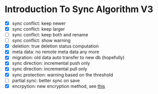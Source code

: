 # Introduction To Sync Algorithm V3

- [x] sync conflict: keep newer
- [x] sync conflict: keep larger
- [ ] sync conflict: keep both and rename
- [ ] sync conflict: show warning
- [x] deletion: true deletion status computation
- [x] meta data: no remote meta data any more
- [x] migration: old data auto transfer to new db (hopefully)
- [x] sync direction: incremental push only
- [x] sync direction: incremental pull only
- [x] sync protection: warning based on the threshold
- [ ] partial sync: better sync on save
- [x] encrpytion: new encryption method, see [this](../../encryption/)
